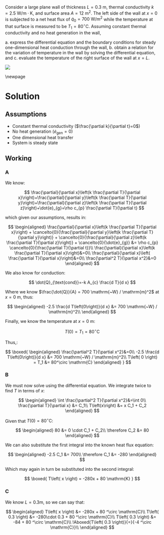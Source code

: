 Consider a large plane wall of thickness $L=0.3 \mathrm{~m}$, thermal conductivity $k=2.5 \mathrm{~W} / \mathrm{m} \cdot \mathrm{K}$, and surface area $A= 12 \mathrm{~m}^{2}$. The left side of the wall at $x=0$ is subjected to a net heat flux of $\dot{q}_{0}=700 \mathrm{~W} / \mathrm{m}^{2}$ while the temperature at that surface is measured to be $T_{1}=80^{\circ} \mathrm{C}$. Assuming constant thermal conductivity and no heat generation in the wall,

a. express the differential equation and the boundary conditions for steady one-dimensional heat conduction through the wall,
b. obtain a relation for the variation of temperature in the wall by solving the differential equation, and
c. evaluate the temperature of the right surface of the wall at $x=L$.

![](!imgdir/6d31695c911319a07a082cf55b77a86fd5bf91c5.png)

\newpage

# Solution

## Assumptions

* Constant thermal conductivity ($\frac{\partial k}{\partial t}=0$)
* No heat generation ($\dot{e}_\mathrm{gen}=0$)
* One dimensional heat transfer
* System is steady state

## Working

### A

We know:

$$
\frac{\partial}{\partial x}\left(k \frac{\partial T}{\partial x}\right)+\frac{\partial}{\partial y}\left(k \frac{\partial T}{\partial y}\right)+\frac{\partial}{\partial z}\left(k \frac{\partial T}{\partial z}\right)+\dot{e}_{g}=\rho c_{p} \frac{\partial T}{\partial t}
$$

which given our assumptions, results in:

$$
\begin{aligned}
\frac{\partial}{\partial x}\left(k \frac{\partial T}{\partial x}\right)
+
\cancelto{0}{\frac{\partial}{\partial y}\left(k \frac{\partial T}{\partial y}\right)}
+
\cancelto{0}{\frac{\partial}{\partial z}\left(k \frac{\partial T}{\partial z}\right)}
+
\cancelto{0}{\dot{e}_{g}}
&=
\rho c_{p} \cancelto{0}{\frac{\partial T}{\partial t}}\\
\frac{\partial}{\partial x}\left(k \frac{\partial T}{\partial x}\right)&=0\\
\frac{\partial}{\partial x}\left( \frac{\partial T}{\partial x}\right)&=0\\
\frac{\partial^2 T}{\partial x^2}&=0
\end{aligned}
$$

We also know for conduction:

$$
\dot{Q}_{\text{cond}}=-k A_{c} \frac{d T}{d x}
$$

Where we know $\frac{\dot{Q}}{A} = 700 \mathrm{~W} / \mathrm{m}^2$ at $x=0 \mathrm{~m}$, thus:

$$
\begin{aligned}
-2.5 \frac{d T\left(0\right)}{d x} &= 700 \mathrm{~W} / \mathrm{m}^2\\
\end{aligned}
$$

Finally, we know the temperature at $x=0\mathrm{~m}$:

$$
T\left( 0 \right) = T_1 = 80^\circ \mathrm{C}
$$

Thus,:

$$
\boxed{
\begin{aligned}
\frac{\partial^2 T}{\partial x^2}&=0\\
-2.5 \frac{d T\left(0\right)}{d x} &= 700 \mathrm{~W} / \mathrm{m}^2\\
T\left( 0 \right) = T_1 &= 80^\circ \mathrm{C}
\end{aligned}
}
$$

### B

We must now solve using the differential equation.
We integrate twice to find $T$ in terms of $x$:

$$
\begin{aligned}
\int \frac{\partial^2 T}{\partial x^2}&=\int 0\\
\frac{\partial T}{\partial x} &= C_1\\
T\left(x\right) &= x C_1 + C_2
\end{aligned}
$$

Given that $T\left(0\right)=80^\circ \mathrm{C}$:

$$
\begin{aligned}
80 &= 0 \cdot C_1 + C_2\\
\therefore C_2 &= 80
\end{aligned}
$$

We can also substitute the first integral into the known heat flux equation:

$$
\begin{aligned}
-2.5 C_1 &= 700\\
\therefore C_1 &= -280
\end{aligned}
$$

Which may again in turn be substituted into the second integral:

$$
\boxed{
T\left( x \right) = -280x + 80 \mathrm{K}
}
$$

### C

We know $L=0.3 \mathrm{m}$, so we can say that:

$$
\begin{aligned}
T\left( x \right) &= -280x + 80 ^\circ \mathrm{C}\\
T\left( 0.3 \right) &= -280\cdot 0.3 + 80 ^\circ \mathrm{C}\\
T\left( 0.3 \right) &= -84 + 80 ^\circ \mathrm{C}\\
!Aboxed{T\left( 0.3 \right)}{=}{-4 ^\circ \mathrm{C}}\\
\end{aligned}
$$